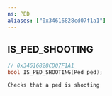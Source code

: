 ```yaml
---
ns: PED
aliases: ["0x34616828cd07f1a1"]
---
```

## IS_PED_SHOOTING

```c
// 0x34616828CD07F1A1
bool IS_PED_SHOOTING(Ped ped);
```

```
Checks that a ped is shooting
```
